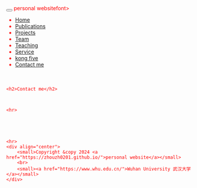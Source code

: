 <!--DOCTYPE html-->
<html>
<head>
  <meta charset="utf-8">
  <meta name="author" content="personal website">
  <meta name="viewport" content="width=device-width, initial-scale=1.0">
  <link href="https://apps.bdimg.com/libs/bootstrap/3.3.4/css/bootstrap.min.css" rel="stylesheet" />
  <title>zhouzhonghong - Wuhan University</title>
  <link href="../static/bootstrap/css/bootstrap.css" rel="stylesheet" />
  <link href="../static/xin.css" rel="stylesheet" />

</head>  
<body>
  <title>Contact me</title>

  <link href="../static/bootstrap/css/bootstrap.css" rel="stylesheet">
  <link href="../static/xin.css" rel="stylesheet">

<!--/head-->

<body>

  <nav class="navbar navbar-inverse navbar-fixed-top">
    <div class="container">
      <div class="navbar-header">
        <button type="button" class="navbar-toggle" data-toggle="collapse" data-target=".navbar-collapse">
          <span class="icon-bar"></span>
          <span class="icon-bar"></span>
          <span class="icon-bar"></span>
        </button>
        <span class="navbar-brand">
          <font color="#ff0000">personal websitefont>
        </span>
      </div>
      <div class="navbar-collapse collapse">
        <ul class="nav navbar-nav">
          <li><a href="../index.html">Home</a></li>
          <li><a href="../publications">Publications</a></li>
           <li><a href="../Projects">Projects</a></li>
           <li><a href="../team">Team</a></li>
           <li><a href="../teaching">Teaching</a></li>
           <li><a href="../service">Service</a></li>
           <li><a href="../Kong five">kong five</a></li>
          <li class="active"><a href="index.htm">Contact me</a></li>
        </ul>
      </div>
    </div>
  </nav>
</body>
  <div class="container" style="margin-top: 50px;">

    <h2>Contact me</h2>
    
      

    <hr>

    
    
    

    <hr>
    <div align="center">
        <small>Copyright &copy 2024 <a href="https://zhouzh0201.github.io/">personal website</a></small>
        <br>
        <small><a href="https://www.whu.edu.cn/">Wuhan University 武汉大学</a></small>
    </div>
  </div>

  <script src="../static/jquery.js"></script>
  <script src="../static/bootstrap/js/bootstrap.js"></script>
</body>
<!-- <div align="center">
  <small>
      
  </small>
</div> -->

</html>
